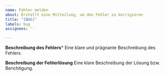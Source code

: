 ```yaml
---
name: Fehler melden
about: Erstellt eine Mitteilung, um den Fehler zu korrigieren
title: "[BUG]"
labels: bug
assignees: ''

---
```


**Beschreibung des Fehlers***
Eine klare und prägnante Beschreibung des Fehlers.

**Beschreibung der Fehlerlösung**
Eine klare Beschreibung der Lösung bzw. Berichtigung.

